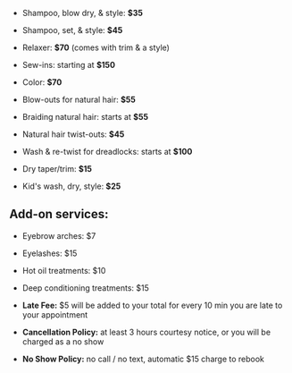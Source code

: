 * Shampoo, blow dry, & style: **$35**
* Shampoo, set, & style: **$45**

* Relaxer: **$70** (comes with trim & a style)
* Sew-ins: starting at **$150**
* Color: **$70**

* Blow-outs for natural hair: **$55**
* Braiding natural hair: starts at **$55**
* Natural hair twist-outs: **$45**
* Wash & re-twist for dreadlocks: starts at **$100**

* Dry taper/trim: **$15**
* Kid's wash, dry, style: **$25**

## Add-on services:
* Eyebrow arches: $7
* Eyelashes: $15
* Hot oil treatments: $10
* Deep conditioning treatments: $15

* **Late Fee:** $5 will be added to your total for every 10 min you are late to your appointment
* **Cancellation Policy:** at least 3 hours courtesy notice, or you will be charged as a no show
* **No Show Policy:** no call / no text, automatic $15 charge to rebook

